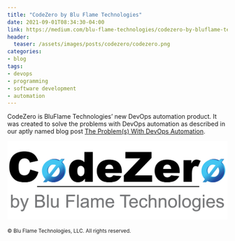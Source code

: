 ```yaml
---
title: "CodeZero by Blu Flame Technologies"
date: 2021-09-01T08:34:30-04:00
link: https://medium.com/blu-flame-technologies/codezero-by-bluflame-technologies-231f9363af45
header:
  teaser: /assets/images/posts/codezero/codezero.png
categories:
- blog
tags:
- devops
- programming
- software development
- automation
---
```


CodeZero is BluFlame Technologies’ new DevOps automation product. It was created to solve the problems with DevOps 
automation as described in our aptly named blog post [The Problem(s) With DevOps Automation](/blog/problem-with-devops-auto/).

![CodeZero](/assets/images/posts/codezero/codezero.png)

<small>&copy; Blu Flame Technologies, LLC. All rights reserved.</small>
